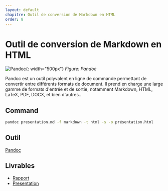 ```yaml
---
layout: default
chapitre: Outil de conversion de Markdown en HTML
order: 8
---
```

# Outil de conversion de Markdown en HTML
  
![Pandoc](/lab-markdown\8.convertion-en-html\images\pandoc.png){: width="500px"}
*Figure: Pandoc*

<!-- note -->
Pandoc est un outil polyvalent en ligne de commande permettant de convertir entre différents formats de document. Il prend en charge une large gamme de formats d'entrée et de sortie, notamment Markdown, HTML, LaTeX, PDF, DOCX, et bien d'autres..
## Command

```bash
pandoc presentation.md -f markdown -t html -s -o présentation.html
```
## Outil 
[Pandoc](https://github.com/jgm/pandoc/releases/tag/3.1.12)

## Livrables

- [Rapport](/lab-markdown/8.convertion-en-html/rapport.html)
- [Presentation](/lab-markdown/8.convertion-en-html/presentation.html)
